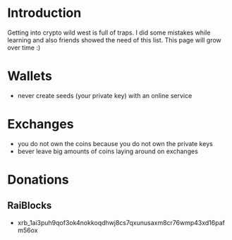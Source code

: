 # Introduction
Getting into crypto wild west is full of traps. I did some mistakes while learning and also friends showed the need of this list. This page will grow over time :)

# Wallets
- never create seeds (your private key) with an online service 

# Exchanges
- you do not own the coins because you do not own the private keys
- bever leave big amounts of coins laying around on exchanges

# Donations
## RaiBlocks
- xrb_1ai3puh9qof3ok4nokkoqdhwj8cs7qxunusaxm8cr76wmp43xd16pafm56ox
